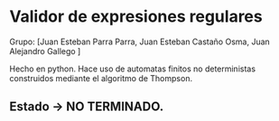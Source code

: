 # Validor de expresiones regulares
Grupo: [Juan Esteban Parra Parra, Juan Esteban Castaño Osma, Juan Alejandro Gallego ]

Hecho en python. Hace uso de automatas finitos no deterministas construidos mediante el algoritmo de Thompson.

## Estado -> NO TERMINADO. 
